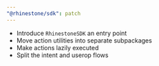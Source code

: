 ```yaml
---
"@rhinestone/sdk": patch
---
```


- Introduce `RhinestoneSDK` an entry point
- Move action utilities into separate subpackages
- Make actions lazily executed
- Split the intent and userop flows
